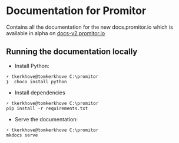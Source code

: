 # Documentation for Promitor

Contains all the documentation for the new docs.promitor.io which is available in alpha on [docs-v2.promitor.io](https://docs-v2.promitor.io)

## Running the documentation locally

- Install Python:

```shell
⚡ tkerkhove@tomkerkhove C:\promitor
❯  choco install python
```

- Install dependencies

```shell
⚡ tkerkhove@tomkerkhove C:\promitor
pip install -r requirements.txt
```

- Serve the documentation:

```shell
⚡ tkerkhove@tomkerkhove C:\promitor
mkdocs serve
```
